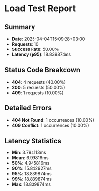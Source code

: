 
# Load Test Report

## Summary
- **Date**: 2025-04-04T15:09:28+03:00
- **Requests**: 10
- **Success Rate**: 50.00%
- **Latency (p95)**: 18.839874ms

## Status Code Breakdown
- **404**: 4 requests (40.00%)
- **200**: 5 requests (50.00%)
- **409**: 1 requests (10.00%)

## Detailed Errors
- **404 Not Found**: 1 occurrences (10.00%)
- **409 Conflict**: 1 occurrences (10.00%)

## Latency Statistics

- **Min**: 3.794113ms
- **Mean**: 6.99816ms
- **50%**: 4.945816ms
- **90%**: 15.842927ms
- **95%**: 18.839874ms
- **99%**: 18.839874ms
- **Max**: 18.839874ms
